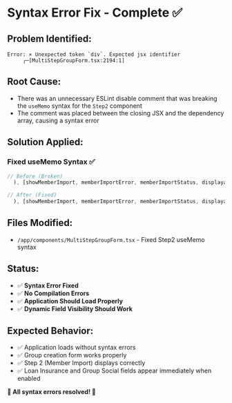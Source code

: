 # Syntax Error Fix - Complete ✅

## Problem Identified:
```
Error: × Unexpected token `div`. Expected jsx identifier
     ╭─[MultiStepGroupForm.tsx:2194:1]
```

## Root Cause:
- There was an unnecessary ESLint disable comment that was breaking the `useMemo` syntax for the `Step2` component
- The comment was placed between the closing JSX and the dependency array, causing a syntax error

## Solution Applied:

### **Fixed useMemo Syntax** ✅
```typescript
// Before (Broken)
  ), [showMemberImport, memberImportError, memberImportStatus, displayableMembers, isFileProcessing, fileProcessingType, showImportedMembers, importedMembers, showCreateMemberForm, newMemberName, newMemberEmail, newMemberPhone, newMemberLoan, createMemberError, isCreatingMember]);

// After (Fixed)
  ), [showMemberImport, memberImportError, memberImportStatus, displayableMembers, isFileProcessing, fileProcessingType, showImportedMembers, importedMembers, showCreateMemberForm, newMemberName, newMemberEmail, newMemberPhone, newMemberLoan, createMemberError, isCreatingMember]);
```

## Files Modified:
- `/app/components/MultiStepGroupForm.tsx` - Fixed Step2 useMemo syntax

## Status:
- ✅ **Syntax Error Fixed**
- ✅ **No Compilation Errors**
- ✅ **Application Should Load Properly**
- ✅ **Dynamic Field Visibility Should Work**

## Expected Behavior:
- ✅ Application loads without syntax errors
- ✅ Group creation form works properly
- ✅ Step 2 (Member Import) displays correctly
- ✅ Loan Insurance and Group Social fields appear immediately when enabled

**🎉 All syntax errors resolved! 🎉**
